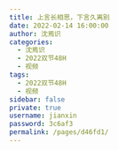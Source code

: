 ```yaml
---
title: 上言长相思，下言久离别
date: 2022-02-14 16:00:00
author: 沈焉识
categories: 
  - 沈焉识
  - 2022双节48H
  - 视频
tags: 
  - 2022双节48H
  - 视频
sidebar: false
private: true
username: jianxin
password: 3c6af3
permalink: /pages/d46fd1/
---
```


<!-- <iframeComp ihtml="https://player.bilibili.com/player.html?aid=&cid=&page=1&danmaku=1&high_quality=1"></iframeComp> -->
